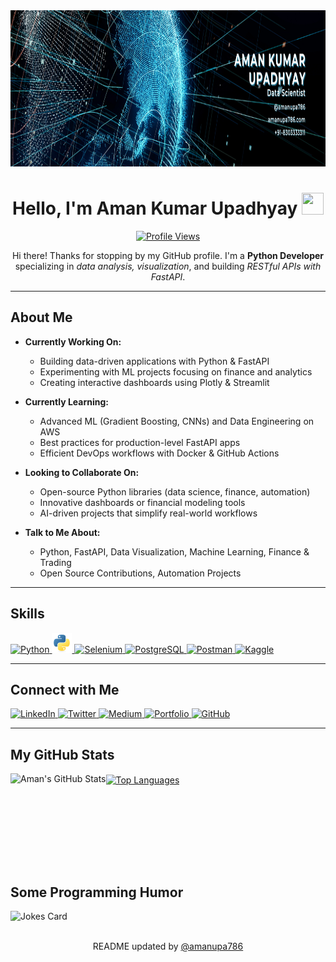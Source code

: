 <!-- Cover Image Section -->
<div align="center">
  <!-- Replace with your preferred cover image -->
  <img 
       width="100%" 
       height="250px" 
       src="Cover.png" 
       alt="cover image" 
  />
</div>

<!-- Title and Greeting -->
<h1 align="center">
  Hello, I'm Aman Kumar Upadhyay
  <img 
       src="https://raw.githubusercontent.com/rahulbanerjee26/githubProfileReadmeGenerator/main/gifs/wave.gif" 
       width="35px" 
       height="35px" 
  />
</h1>

<!-- Visitor Badge (Optional) -->
<p align="center">
  <a href="https://hits.seeyoufarm.com">
  <img src="https://hits.seeyoufarm.com/api/count/incr/badge.svg?url=github.com/amanupa786/amanupa786&title=Profile%20Views" alt="Profile Views" />
</a>

</p>

<!-- Intro Summary -->
<div align="center">
  <p>
    Hi there! Thanks for stopping by my GitHub profile. 
    I'm a <b>Python Developer</b> specializing in 
    <i>data analysis, visualization</i>, and building 
    <i>RESTful APIs with FastAPI</i>.
  </p>
</div>

---

## About Me

- **Currently Working On:**
  - Building data-driven applications with Python & FastAPI  
  - Experimenting with ML projects focusing on finance and analytics  
  - Creating interactive dashboards using Plotly & Streamlit  

- **Currently Learning:**
  - Advanced ML (Gradient Boosting, CNNs) and Data Engineering on AWS  
  - Best practices for production-level FastAPI apps  
  - Efficient DevOps workflows with Docker & GitHub Actions  

- **Looking to Collaborate On:**
  - Open-source Python libraries (data science, finance, automation)  
  - Innovative dashboards or financial modeling tools  
  - AI-driven projects that simplify real-world workflows  

- **Talk to Me About:**
  - Python, FastAPI, Data Visualization, Machine Learning, Finance & Trading  
  - Open Source Contributions, Automation Projects  

---

## Skills

<p>
  <!-- Python -->
  <a href="https://github.com/amanupa786?tab=repositories&q=&type=&language=python&sort=">
    <img 
         width="32px" 
         height="32px" 
         src="https://raw.githubusercontent.com/rahulbanerjee26/githubAboutMeGenerator/main/icons/python.svg" 
         alt="Python"
    />
  </a>
  
  <!-- FastAPI (optional custom icon) -->
  <a href="https://fastapi.tiangolo.com/">
    <img 
         width="32px" 
         height="32px" 
         src="https://raw.githubusercontent.com/devicons/devicon/master/icons/python/python-original.svg" 
         alt="FastAPI" 
         title="FastAPI (using Python icon as a placeholder)"
    />
  </a>

  <!-- Selenium -->
  <a href="https://github.com/amanupa786?tab=repositories&q=&type=&language=selenium&sort=">
    <img 
         width="32px" 
         height="32px" 
         src="https://raw.githubusercontent.com/rahulbanerjee26/githubAboutMeGenerator/main/icons/selenium.svg" 
         alt="Selenium"
    />
  </a>

  <!-- PostgreSQL -->
  <a href="https://github.com/amanupa786?tab=repositories&q=&type=&language=postgresql&sort=">
    <img 
         width="32px" 
         height="32px" 
         src="https://raw.githubusercontent.com/rahulbanerjee26/githubAboutMeGenerator/main/icons/postgresql.svg" 
         alt="PostgreSQL"
    />
  </a>

  <!-- Postman -->
  <a href="https://github.com/amanupa786?tab=repositories&q=&type=&language=postman&sort=">
    <img 
         width="32px" 
         height="32px" 
         src="https://raw.githubusercontent.com/rahulbanerjee26/githubAboutMeGenerator/main/icons/postman.svg" 
         alt="Postman"
    />
  </a>
  
  <!-- Kaggle -->
  <a href="https://github.com/amanupa786?tab=repositories&q=&type=&language=kaggle&sort=">
    <img 
         width="32px" 
         height="32px" 
         src="https://raw.githubusercontent.com/rahulbanerjee26/githubAboutMeGenerator/main/icons/kaggle.svg" 
         alt="Kaggle"
    />
  </a>
</p>

---

## Connect with Me

<p>
  <a href="https://www.linkedin.com/in/amanupa786">
    <img 
         width="32px" 
         src="https://raw.githubusercontent.com/rahulbanerjee26/githubAboutMeGenerator/main/icons/linked-in-alt.svg" 
         alt="LinkedIn"
    />
  </a>
  
  <a href="https://www.twitter.com/amanupa786">
    <img 
         width="32px" 
         src="https://raw.githubusercontent.com/rahulbanerjee26/githubAboutMeGenerator/main/icons/twitter.svg" 
         alt="Twitter"
    />
  </a>
  
  <a href="https://amanupa786.medium.com/">
    <img 
         width="32px" 
         src="https://raw.githubusercontent.com/rahulbanerjee26/githubAboutMeGenerator/main/icons/medium.svg" 
         alt="Medium"
    />
  </a>
  
  <a href="https://amanupa786.com/">
    <img 
         width="32px" 
         src="https://raw.githubusercontent.com/rahulbanerjee26/githubAboutMeGenerator/main/icons/portfolio.png" 
         alt="Portfolio"
    />
  </a>
  
  <a href="https://github.com/amanupa786">
    <img 
         width="32px" 
         src="https://raw.githubusercontent.com/rahulbanerjee26/githubAboutMeGenerator/main/icons/github.svg" 
         alt="GitHub"
    />
  </a>
</p>

---

## My GitHub Stats

<p>
  <a href="https://github.com/amanupa786/github-readme-stats">
    <img 
         align="left" 
         src="https://github-readme-stats.vercel.app/api?username=amanupa786&count_private=true&show_icons=true&theme=default" 
         alt="Aman's GitHub Stats"
         height="175px" 
    />
  </a>
  <a href="https://github.com/amanupa786/convoychat">
    <img 
         align="center" 
         src="https://github-readme-stats.vercel.app/api/top-langs/?username=amanupa786&theme=default" 
         alt="Top Languages" 
         height="175px" 
    />
  </a>
</p>

<br/><br/><br/><br/>
---

## Some Programming Humor
<p>
  <img 
       src="https://readme-jokes.vercel.app/api?theme=default" 
       alt="Jokes Card" 
  />
</p>

<br/>

<footer align="center">
  README updated by 
  <a href='https://github.com/amanupa786'>@amanupa786</a>
</footer>
